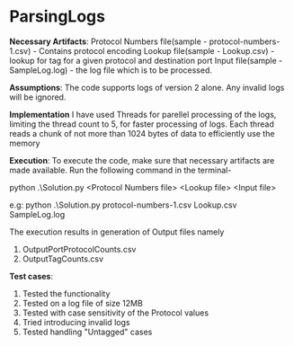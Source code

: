 # ParsingLogs

**Necessary Artifacts**:
Protocol Numbers file(sample - protocol-numbers-1.csv) - Contains protocol encoding
Lookup file(sample - Lookup.csv) - lookup for tag for a given protocol and destination port
Input file(sample - SampleLog.log) - the log file which is to be processed.

**Assumptions**:
The code supports logs of version 2 alone. 
Any invalid logs will be ignored.

**Implementation**
I have used Threads for parellel processing of the logs, limiting the thread count to 5, for faster processing of logs. 
Each thread reads a chunk of not more than 1024 bytes of data to efficiently use the memory

**Execution**:
To execute the code, make sure that necessary artifacts are made available.
Run the following command in the terminal-

python .\Solution.py \<Protocol Numbers file\> \<Lookup file\> \<Input file\>

e.g: python .\Solution.py protocol-numbers-1.csv Lookup.csv SampleLog.log

The execution results in generation of Output files namely
1. OutputPortProtocolCounts.csv
2. OutputTagCounts.csv

**Test cases**:
1. Tested the functionality
2. Tested on a log file of size 12MB
3. Tested with case sensitivity of the Protocol values
4. Tried introducing invalid logs
5. Tested handling "Untagged" cases
